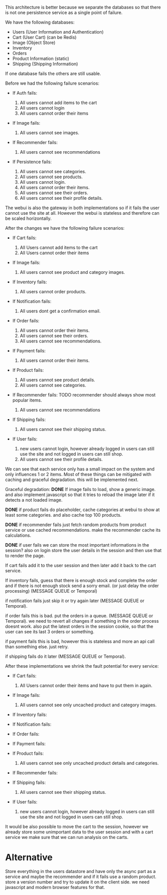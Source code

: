This architecture is better because we separate the databases so that there is not one persistence service as a single point of failure. 

We have the following databases:
- Users (User Information and Authentication)
- Cart (User Cart) (can be Redis)
- Image (Object Store)
- Inventory 
- Orders
- Product Information (static)
- Shipping (Shipping Information)

If one database fails the others are still usable.

Before we had the following failure scenarios:
- If Auth fails:
    1. All users cannot add items to the cart
    2. All users cannot login
    3. All users cannot order their items

- If Image fails:
    1. All users cannot see images.

- If Recommender fails:
    1. All users cannot see recommendations

- If Persistence fails:
    1. All users cannot see categories.
    2. All users cannot see products.
    3. All users cannot login.
    4. All users cannot order their items.
    5. All users cannot see their orders.
    6. All users cannot see their profile details.

The webui is also the gateway in both implementations so if it fails the user cannot use the site at all.
However the webui is stateless and therefore can be scaled horizontally.

After the changes we have the following failure scenarios:
- If Cart fails:
    1. All Users cannot add items to the cart
    2. All Users cannot order their items

- If Image fails:
    1. All users cannot see product and category images.

- If Inventory fails:
    1. All users cannot order products. 

- If Notification fails:
    1. All users dont get a confirmation email.

- If Order fails:
    1. All users cannot order their items.
    2. All users cannot see their orders.
    3. All users cannot see recommendations.

- If Payment fails:
    1. All users cannot order their items.

- If Product fails:
    1. All users cannot see product details.
    2. All users cannot see categories.

- If Recommender fails: TODO recommender should always show most popular items.
    1. All users cannot see recommendations

- If Shipping fails:
    1. All users cannot see their shipping status.

- If User fails:
    1. new users cannot login, however already logged in users can still use the site and not logged in users can still shop.
    2. All users cannot see their profile details.

We can see that each service only has a small impact on the system and only influences 1 or 2 items. Most of these things can be mitigated with caching and graceful degradation. this will be implemented next.

Graceful degradation:
**DONE** If image fails to load, show a generic image. and also implement javascript so that it tries to reload the image later if it detects a not loaded image.

**DONE** if product fails do placeholder, cache categories at webui to show at least some categories. and also cache top 100 products. 

**DONE** if recommender fails just fetch random products from product service or use cached recommendations. make the recommender cache its calculations.

**DONE** if user fails we can store the most important informations in the session? also on login store the user details in the session and then use that to render the page.

If cart fails add it to the user session and then later add it back to the cart service.

If inventory fails, guess that there is enough stock and complete the order and if there is not enough stock send a sorry email. (or just delay the order processing) (MESSAGE QUEUE or Temporal)

if notification fails just skip it or try again later (MESSAGE QUEUE or Temporal).

if order fails this is bad. put the orders in a queue. (MESSAGE QUEUE or Temporal). we need to revert all changes if something in the order process doesnt work. also put the latest orders in the session cookie, so that the user can see its last 3 orders or something.

if payment fails this is bad, however this is stateless and more an api call than something else. just retry.

if shipping fails do it later (MESSAGE QUEUE or Temporal).




After these implementations we shrink the fault potential for every service:
- If Cart fails:
    1. All Users cannot order their items and have to put them in again.

- If Image fails:
    1. All users cannot see only uncached product and category images.

- If Inventory fails:

- If Notification fails:

- If Order fails:

- If Payment fails:

- If Product fails:
    1. All users cannot see only uncached product details and categories.

- If Recommender fails:

- If Shipping fails:
    1. All users cannot see their shipping status.

- If User fails:
    1. new users cannot login, however already logged in users can still use the site and not logged in users can still shop.


It would be also possible to move the cart to the session, however we already store some unimportant data to the user session and with a cart service we make sure that we can run analysis on the carts.

# Alternative

Store everything in the users datastore and have only the async part as a service and maybe the recommender and if it fails use a random product. store a version number and try to update it on the client side. we need javascript and modern browser features for that.